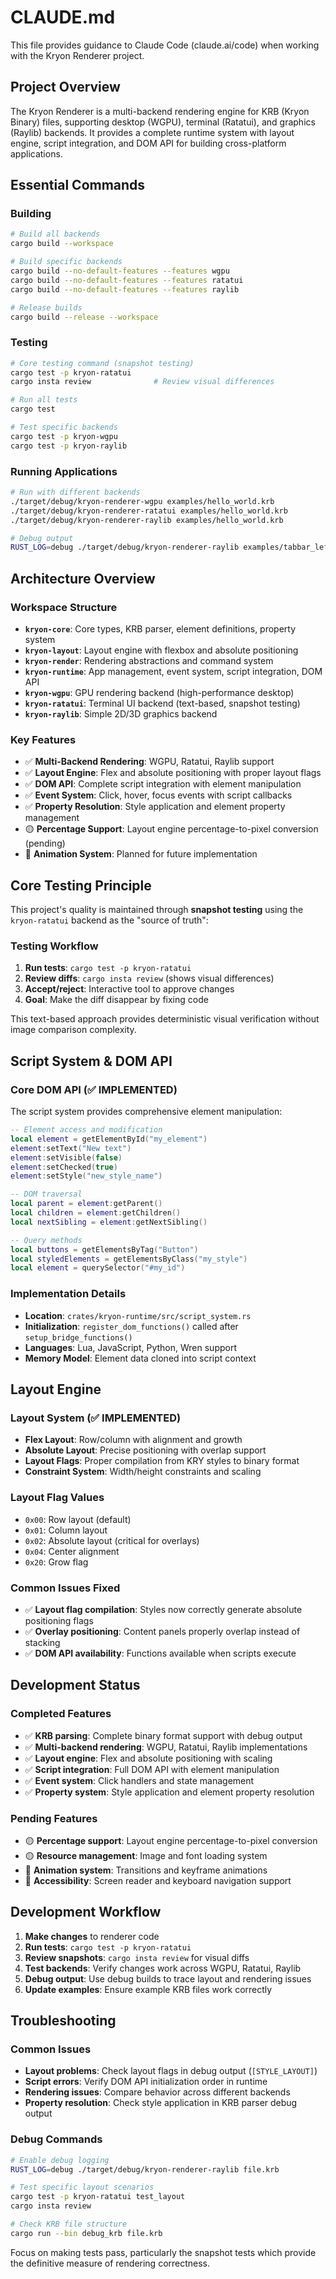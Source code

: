 # CLAUDE.md

This file provides guidance to Claude Code (claude.ai/code) when working with the Kryon Renderer project.

## Project Overview

The Kryon Renderer is a multi-backend rendering engine for KRB (Kryon Binary) files, supporting desktop (WGPU), terminal (Ratatui), and graphics (Raylib) backends. It provides a complete runtime system with layout engine, script integration, and DOM API for building cross-platform applications.

## Essential Commands

### Building
```bash
# Build all backends
cargo build --workspace

# Build specific backends
cargo build --no-default-features --features wgpu
cargo build --no-default-features --features ratatui  
cargo build --no-default-features --features raylib

# Release builds
cargo build --release --workspace
```

### Testing
```bash
# Core testing command (snapshot testing)
cargo test -p kryon-ratatui
cargo insta review              # Review visual differences

# Run all tests
cargo test

# Test specific backends
cargo test -p kryon-wgpu
cargo test -p kryon-raylib
```

### Running Applications
```bash
# Run with different backends
./target/debug/kryon-renderer-wgpu examples/hello_world.krb
./target/debug/kryon-renderer-ratatui examples/hello_world.krb
./target/debug/kryon-renderer-raylib examples/hello_world.krb

# Debug output
RUST_LOG=debug ./target/debug/kryon-renderer-raylib examples/tabbar_left_demo.krb
```

## Architecture Overview

### Workspace Structure
- **`kryon-core`**: Core types, KRB parser, element definitions, property system
- **`kryon-layout`**: Layout engine with flexbox and absolute positioning
- **`kryon-render`**: Rendering abstractions and command system
- **`kryon-runtime`**: App management, event system, script integration, DOM API
- **`kryon-wgpu`**: GPU rendering backend (high-performance desktop)
- **`kryon-ratatui`**: Terminal UI backend (text-based, snapshot testing)
- **`kryon-raylib`**: Simple 2D/3D graphics backend

### Key Features
- ✅ **Multi-Backend Rendering**: WGPU, Ratatui, Raylib support
- ✅ **Layout Engine**: Flex and absolute positioning with proper layout flags
- ✅ **DOM API**: Complete script integration with element manipulation
- ✅ **Event System**: Click, hover, focus events with script callbacks
- ✅ **Property Resolution**: Style application and element property management
- 🟡 **Percentage Support**: Layout engine percentage-to-pixel conversion (pending)
- 🔴 **Animation System**: Planned for future implementation

## Core Testing Principle

This project's quality is maintained through **snapshot testing** using the `kryon-ratatui` backend as the "source of truth":

### Testing Workflow
1. **Run tests**: `cargo test -p kryon-ratatui`
2. **Review diffs**: `cargo insta review` (shows visual differences)
3. **Accept/reject**: Interactive tool to approve changes
4. **Goal**: Make the diff disappear by fixing code

This text-based approach provides deterministic visual verification without image comparison complexity.

## Script System & DOM API

### Core DOM API (✅ IMPLEMENTED)
The script system provides comprehensive element manipulation:

```lua
-- Element access and modification
local element = getElementById("my_element")
element:setText("New text")
element:setVisible(false)
element:setChecked(true)
element:setStyle("new_style_name")

-- DOM traversal
local parent = element:getParent()
local children = element:getChildren()
local nextSibling = element:getNextSibling()

-- Query methods
local buttons = getElementsByTag("Button")
local styledElements = getElementsByClass("my_style")
local element = querySelector("#my_id")
```

### Implementation Details
- **Location**: `crates/kryon-runtime/src/script_system.rs`
- **Initialization**: `register_dom_functions()` called after `setup_bridge_functions()`
- **Languages**: Lua, JavaScript, Python, Wren support
- **Memory Model**: Element data cloned into script context

## Layout Engine

### Layout System (✅ IMPLEMENTED)
- **Flex Layout**: Row/column with alignment and growth
- **Absolute Layout**: Precise positioning with overlap support
- **Layout Flags**: Proper compilation from KRY styles to binary format
- **Constraint System**: Width/height constraints and scaling

### Layout Flag Values
- `0x00`: Row layout (default)
- `0x01`: Column layout
- `0x02`: Absolute layout (critical for overlays)
- `0x04`: Center alignment
- `0x20`: Grow flag

### Common Issues Fixed
- ✅ **Layout flag compilation**: Styles now correctly generate absolute positioning flags
- ✅ **Overlay positioning**: Content panels properly overlap instead of stacking
- ✅ **DOM API availability**: Functions available when scripts execute

## Development Status

### Completed Features
- ✅ **KRB parsing**: Complete binary format support with debug output
- ✅ **Multi-backend rendering**: WGPU, Ratatui, Raylib implementations
- ✅ **Layout engine**: Flex and absolute positioning with scaling
- ✅ **Script integration**: Full DOM API with element manipulation
- ✅ **Event system**: Click handlers and state management
- ✅ **Property system**: Style application and element property resolution

### Pending Features
- 🟡 **Percentage support**: Layout engine percentage-to-pixel conversion
- 🟡 **Resource management**: Image and font loading system
- 🔴 **Animation system**: Transitions and keyframe animations
- 🔴 **Accessibility**: Screen reader and keyboard navigation support

## Development Workflow

1. **Make changes** to renderer code
2. **Run tests**: `cargo test -p kryon-ratatui`
3. **Review snapshots**: `cargo insta review` for visual diffs
4. **Test backends**: Verify changes work across WGPU, Ratatui, Raylib
5. **Debug output**: Use debug builds to trace layout and rendering issues
6. **Update examples**: Ensure example KRB files work correctly

## Troubleshooting

### Common Issues
- **Layout problems**: Check layout flags in debug output (`[STYLE_LAYOUT]`)
- **Script errors**: Verify DOM API initialization order in runtime
- **Rendering issues**: Compare behavior across different backends
- **Property resolution**: Check style application in KRB parser debug output

### Debug Commands
```bash
# Enable debug logging
RUST_LOG=debug ./target/debug/kryon-renderer-raylib file.krb

# Test specific layout scenarios
cargo test -p kryon-ratatui test_layout
cargo insta review

# Check KRB file structure
cargo run --bin debug_krb file.krb
```

Focus on making tests pass, particularly the snapshot tests which provide the definitive measure of rendering correctness.